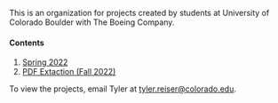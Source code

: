 This is an organization for projects created by students at University of Colorado Boulder with The Boeing Company.

#### Contents
1. [Spring 2022](https://github.com/CU-Boeing-Projects/spring2022) 
2. [PDF Extaction (Fall 2022)](https://github.com/CU-Boeing-Projects/PDF-Extraction)

To view the projects, email Tyler at tyler.reiser@colorado.edu.